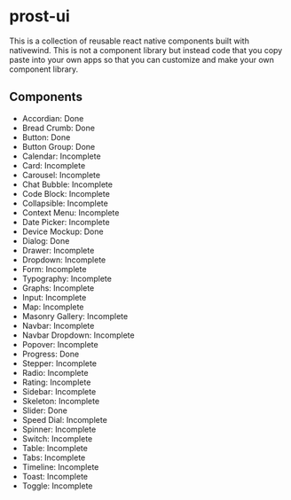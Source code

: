 # prost-ui
This is a collection of reusable react native components built with nativewind. This is not a component library but instead code that you copy paste into your own apps so that you can customize and make your own component library.

## Components
- Accordian: Done
- Bread Crumb: Done
- Button: Done
- Button Group: Done
- Calendar: Incomplete
- Card: Incomplete
- Carousel: Incomplete
- Chat Bubble: Incomplete
- Code Block: Incomplete
- Collapsible: Incomplete
- Context Menu: Incomplete
- Date Picker: Incomplete
- Device Mockup: Done
- Dialog: Done
- Drawer: Incomplete
- Dropdown: Incomplete
- Form: Incomplete
- Typography: Incomplete
- Graphs: Incomplete
- Input: Incomplete
- Map: Incomplete
- Masonry Gallery: Incomplete
- Navbar: Incomplete
- Navbar Dropdown: Incomplete
- Popover: Incomplete
- Progress: Done
- Stepper: Incomplete
- Radio: Incomplete
- Rating: Incomplete
- Sidebar: Incomplete
- Skeleton: Incomplete
- Slider: Done
- Speed Dial: Incomplete
- Spinner: Incomplete
- Switch: Incomplete
- Table: Incomplete
- Tabs: Incomplete
- Timeline: Incomplete
- Toast: Incomplete
- Toggle: Incomplete
